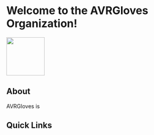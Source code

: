 <h1>Welcome to the AVRGloves Organization!</h1>

<p>

  <img src="[../resources/images/cover_pic.jpg](https://raw.githubusercontent.com/AVRGloves/.github/main/resources/images/cover_pic.jpg)" width="100" height="100">
</p>
<h2>About</h2>
<p>AVRGloves is </p>
<h2>Quick Links</h2>
